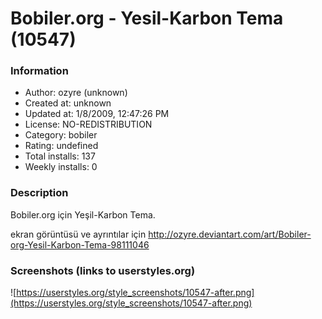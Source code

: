 # Bobiler.org - Yesil-Karbon Tema (10547)

### Information
- Author: ozyre (unknown)
- Created at: unknown
- Updated at: 1/8/2009, 12:47:26 PM
- License: NO-REDISTRIBUTION
- Category: bobiler
- Rating: undefined
- Total installs: 137
- Weekly installs: 0


### Description
Bobiler.org için Yeşil-Karbon Tema.

ekran görüntüsü ve ayrıntılar için
http://ozyre.deviantart.com/art/Bobiler-org-Yesil-Karbon-Tema-98111046


### Screenshots (links to userstyles.org)
![https://userstyles.org/style_screenshots/10547-after.png](https://userstyles.org/style_screenshots/10547-after.png)


